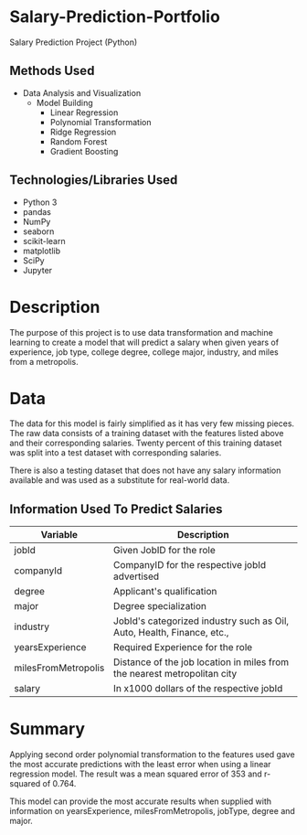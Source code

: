 # Salary-Prediction-Portfolio
Salary Prediction Project (Python)

## Methods Used
* Data Analysis and Visualization
    * Model Building
        * Linear Regression
        * Polynomial Transformation
        * Ridge Regression
        * Random Forest
        * Gradient Boosting
## Technologies/Libraries Used
* Python 3
* pandas
* NumPy
* seaborn
* scikit-learn
* matplotlib
* SciPy
* Jupyter

# Description
The purpose of this project is to use data transformation and machine learning to create a model that will predict a salary when given years of experience, job type, college degree, college major, industry, and miles from a metropolis.

# Data
The data for this model is fairly simplified as it has very few missing pieces. The raw data consists of a training dataset with the features listed above and their corresponding salaries. Twenty percent of this training dataset was split into a test dataset with corresponding salaries.

There is also a testing dataset that does not have any salary information available and was used as a substitute for real-world data.

## Information Used To Predict Salaries
Variable            | Description
--------------------| ---------------------
jobId               | Given JobID for the role
companyId           | CompanyID for the respective jobId advertised
degree              | Applicant's qualification
major               | Degree specialization
industry            | JobId's categorized industry such as Oil, Auto, Health, Finance, etc., 
yearsExperience     | Required Experience for the role
milesFromMetropolis | Distance of the job location in miles from the nearest metropolitan city
salary              | In x1000 dollars of the respective jobId

# Summary
Applying second order polynomial transformation to the features used gave the most accurate predictions with the least error when using a linear regression model. The result was a mean squared error of 353 and r-squared of 0.764.

This model can provide the most accurate results when supplied with information on yearsExperience, milesFromMetropolis, jobType, degree and major.
